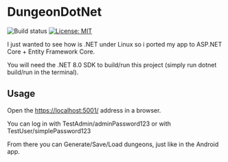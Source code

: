 # DungeonDotNet

![Build status](https://github.com/Externius/DungeonDotNet/actions/workflows/main.yml/badge.svg)
[![License: MIT](https://img.shields.io/badge/License-MIT-green.svg)](https://opensource.org/licenses/MIT)

I just wanted to see how is .NET under Linux so i ported my app to ASP.NET Core + Entity Framework Core.

You will need the .NET 8.0 SDK to build/run this project (simply run dotnet build/run in the terminal).

## Usage

Open the <https://localhost:5001/> address in a browser.

You can log in with TestAdmin/adminPassword123 or with TestUser/simplePassword123

From there you can Generate/Save/Load dungeons, just like in the Android app.
